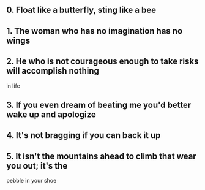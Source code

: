 ##  0\. Float like a butterfly, sting like a bee

##  1\. The woman who has no imagination has no wings

##  2\. He who is not courageous enough to take risks will accomplish nothing
in life

##  3\. If you even dream of beating me you'd better wake up and apologize

##  4\. It's not bragging if you can back it up

##  5\. It isn't the mountains ahead to climb that wear you out; it's the
pebble in your shoe

